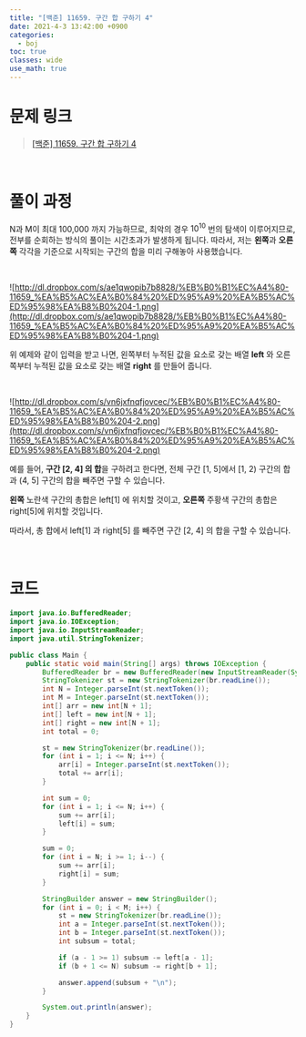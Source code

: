 ```yaml
---
title: "[백준] 11659. 구간 합 구하기 4"
date: 2021-4-3 13:42:00 +0900
categories:
  - boj
toc: true
classes: wide
use_math: true
---
```


# 문제 링크

> [[백준] 11659. 구간 합 구하기 4](https://www.acmicpc.net/problem/11659)

<br>

# 풀이 과정

N과 M이 최대 100,000 까지 가능하므로, 최악의 경우 $10^{10}$ 번의 탐색이 이루어지므로, 전부를 순회하는 방식의 풀이는 시간초과가 발생하게 됩니다. 따라서, 저는 **왼쪽**과 **오른쪽** 각각을 기준으로 시작되는 구간의 합을 미리 구해놓아 사용했습니다.

<br>

![http://dl.dropbox.com/s/ae1qwopib7b8828/%EB%B0%B1%EC%A4%80-11659_%EA%B5%AC%EA%B0%84%20%ED%95%A9%20%EA%B5%AC%ED%95%98%EA%B8%B0%204-1.png](http://dl.dropbox.com/s/ae1qwopib7b8828/%EB%B0%B1%EC%A4%80-11659_%EA%B5%AC%EA%B0%84%20%ED%95%A9%20%EA%B5%AC%ED%95%98%EA%B8%B0%204-1.png)

위 예제와 같이 입력을 받고 나면, 왼쪽부터 누적된 값을 요소로 갖는 배열 **left** 와 오른쪽부터 누적된 값을 요소로 갖는 배열 **right** 를 만들어 줍니다.

<br>

![http://dl.dropbox.com/s/vn6jxfnqfjovcec/%EB%B0%B1%EC%A4%80-11659_%EA%B5%AC%EA%B0%84%20%ED%95%A9%20%EA%B5%AC%ED%95%98%EA%B8%B0%204-2.png](http://dl.dropbox.com/s/vn6jxfnqfjovcec/%EB%B0%B1%EC%A4%80-11659_%EA%B5%AC%EA%B0%84%20%ED%95%A9%20%EA%B5%AC%ED%95%98%EA%B8%B0%204-2.png)

예를 들어, **구간 [2, 4] 의 합**을 구하려고 한다면, 전체 구간 [1, 5]에서 [1, 2) 구간의 합과 (4, 5] 구간의 합을 빼주면 구할 수 있습니다.

**왼쪽** 노란색 구간의 총합은 left[1] 에 위치할 것이고, **오른쪽** 주황색 구간의 총합은 right[5]에 위치할 것입니다.

따라서, 총 합에서 left[1] 과 right[5] 를 빼주면 구간 [2, 4] 의 합을 구할 수 있습니다.

<br>

# 코드

```java
import java.io.BufferedReader;
import java.io.IOException;
import java.io.InputStreamReader;
import java.util.StringTokenizer;

public class Main {
    public static void main(String[] args) throws IOException {
        BufferedReader br = new BufferedReader(new InputStreamReader(System.in));
        StringTokenizer st = new StringTokenizer(br.readLine());
        int N = Integer.parseInt(st.nextToken());
        int M = Integer.parseInt(st.nextToken());
        int[] arr = new int[N + 1];
        int[] left = new int[N + 1];
        int[] right = new int[N + 1];
        int total = 0;

        st = new StringTokenizer(br.readLine());
        for (int i = 1; i <= N; i++) {
            arr[i] = Integer.parseInt(st.nextToken());
            total += arr[i];
        }

        int sum = 0;
        for (int i = 1; i <= N; i++) {
            sum += arr[i];
            left[i] = sum;
        }

        sum = 0;
        for (int i = N; i >= 1; i--) {
            sum += arr[i];
            right[i] = sum;
        }

        StringBuilder answer = new StringBuilder();
        for (int i = 0; i < M; i++) {
            st = new StringTokenizer(br.readLine());
            int a = Integer.parseInt(st.nextToken());
            int b = Integer.parseInt(st.nextToken());
            int subsum = total;

            if (a - 1 >= 1) subsum -= left[a - 1];
            if (b + 1 <= N) subsum -= right[b + 1];

            answer.append(subsum + "\n");
        }

        System.out.println(answer);
    }
}
```